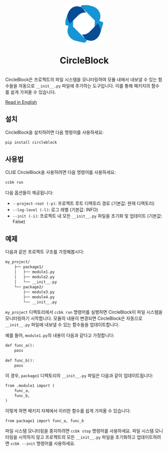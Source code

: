 <div style="display: flex; justify-content: center;">
  <img src="images/logo.png" alt="CircleBlock Logo">

</div>
<div style="display: flex; justify-content: center;">
    <h1>CircleBlock</h1>
</div>



CircleBlock은 프로젝트의 파일 시스템을 모니터링하여 모듈 내에서 내보낼 수 있는 함수들을 자동으로 `__init__.py` 파일에 추가하는 도구입니다. 이를 통해 패키지의 함수를 쉽게 가져올 수 있습니다.

[Read in English](./README.md)

## 설치

CircleBlock을 설치하려면 다음 명령어를 사용하세요:

```bash
pip install circleblock
```

## 사용법

CLI로 CircleBlock을 사용하려면 다음 명령어를 사용하세요:

```bash
ccbk run
```

다음 옵션들이 제공됩니다:

- `--project-root (-p)`: 프로젝트 루트 디렉토리 경로 (기본값: 현재 디렉토리)
- `--log-level (-l)`: 로그 레벨 (기본값: INFO)
- `--init (-i)`: 프로젝트 내 모든 `__init__.py` 파일을 초기화 및 업데이트 (기본값: False)

## 예제

다음과 같은 프로젝트 구조를 가정해봅시다:

```
my_project/
    ├── package1/
    │   ├── module1.py
    │   ├── module2.py
    │   └── __init__.py
    └── package2/
        ├── module3.py
        ├── module4.py
        └── __init__.py
```

`my_project` 디렉토리에서 `ccbk run` 명령어를 실행하면 CircleBlock이 파일 시스템을 모니터링하기 시작합니다. 모듈의 내용이 변경되면 CircleBlock은 자동으로 `__init__.py` 파일에 내보낼 수 있는 함수들을 업데이트합니다.

예를 들어, `module1.py`의 내용이 다음과 같다고 가정합니다:

```
def func_a():
    pass

def func_b():
    pass
```

이 경우, `package1` 디렉토리의 `__init__.py` 파일은 다음과 같이 업데이트됩니다:

```
from .module1 import (
    func_a,
    func_b,
)
```

이렇게 하면 패키지 자체에서 이러한 함수를 쉽게 가져올 수 있습니다:

```
from package1 import func_a, func_b
```

파일 시스템 모니터링을 중지하려면 `ccbk stop` 명령어를 사용하세요. 파일 시스템 모니터링을 시작하지 않고 프로젝트의 모든 `__init__.py` 파일을 초기화하고 업데이트하려면 `ccbk --init` 명령어를 사용하세요.